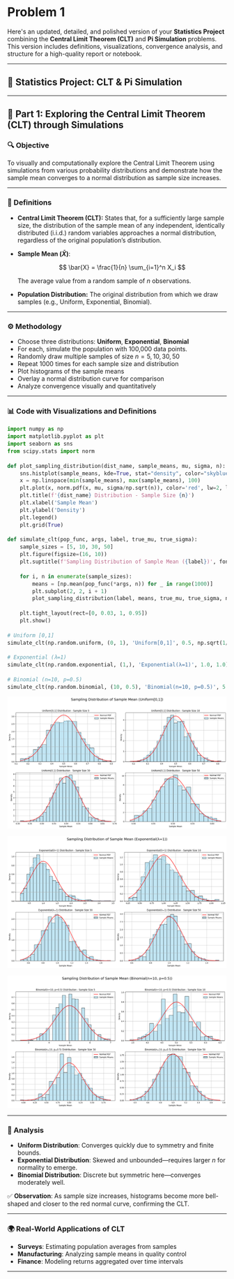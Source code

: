 # Problem 1
Here's an updated, detailed, and polished version of your **Statistics Project** combining the **Central Limit Theorem (CLT)** and **Pi Simulation** problems. This version includes definitions, visualizations, convergence analysis, and structure for a high-quality report or notebook.

---

## 🧮 Statistics Project: CLT & Pi Simulation

---

## 📘 Part 1: Exploring the Central Limit Theorem (CLT) through Simulations

### 🔍 Objective

To visually and computationally explore the Central Limit Theorem using simulations from various probability distributions and demonstrate how the sample mean converges to a normal distribution as sample size increases.

---

### 📖 Definitions

* **Central Limit Theorem (CLT):** States that, for a sufficiently large sample size, the distribution of the sample mean of any independent, identically distributed (i.i.d.) random variables approaches a normal distribution, regardless of the original population’s distribution.

* **Sample Mean ($\bar{X}$)**:

  $$
  \bar{X} = \frac{1}{n} \sum_{i=1}^n X_i
  $$

  The average value from a random sample of $n$ observations.

* **Population Distribution:** The original distribution from which we draw samples (e.g., Uniform, Exponential, Binomial).

---

### ⚙️ Methodology

* Choose three distributions: **Uniform**, **Exponential**, **Binomial**
* For each, simulate the population with 100,000 data points.
* Randomly draw multiple samples of size $n = 5, 10, 30, 50$
* Repeat 1000 times for each sample size and distribution
* Plot histograms of the sample means
* Overlay a normal distribution curve for comparison
* Analyze convergence visually and quantitatively

---

### 📊 Code with Visualizations and Definitions

```python
import numpy as np
import matplotlib.pyplot as plt
import seaborn as sns
from scipy.stats import norm

def plot_sampling_distribution(dist_name, sample_means, mu, sigma, n):
    sns.histplot(sample_means, kde=True, stat="density", color="skyblue", label="Sample Means")
    x = np.linspace(min(sample_means), max(sample_means), 100)
    plt.plot(x, norm.pdf(x, mu, sigma/np.sqrt(n)), color='red', lw=2, label="Normal PDF")
    plt.title(f'{dist_name} Distribution - Sample Size {n}')
    plt.xlabel('Sample Mean')
    plt.ylabel('Density')
    plt.legend()
    plt.grid(True)

def simulate_clt(pop_func, args, label, true_mu, true_sigma):
    sample_sizes = [5, 10, 30, 50]
    plt.figure(figsize=(16, 10))
    plt.suptitle(f'Sampling Distribution of Sample Mean ({label})', fontsize=18)

    for i, n in enumerate(sample_sizes):
        means = [np.mean(pop_func(*args, n)) for _ in range(1000)]
        plt.subplot(2, 2, i + 1)
        plot_sampling_distribution(label, means, true_mu, true_sigma, n)

    plt.tight_layout(rect=[0, 0.03, 1, 0.95])
    plt.show()

# Uniform [0,1]
simulate_clt(np.random.uniform, (0, 1), 'Uniform[0,1]', 0.5, np.sqrt(1/12))

# Exponential (λ=1)
simulate_clt(np.random.exponential, (1,), 'Exponential(λ=1)', 1.0, 1.0)

# Binomial (n=10, p=0.5)
simulate_clt(np.random.binomial, (10, 0.5), 'Binomial(n=10, p=0.5)', 5.0, np.sqrt(10*0.5*0.5))
```
![alt text](<electro 3.png>)

![alt text](electro2.png)

![alt text](electro.png)


---

### 🧠 Analysis

* **Uniform Distribution**: Converges quickly due to symmetry and finite bounds.
* **Exponential Distribution**: Skewed and unbounded—requires larger $n$ for normality to emerge.
* **Binomial Distribution**: Discrete but symmetric here—converges moderately well.

✅ **Observation**: As sample size increases, histograms become more bell-shaped and closer to the red normal curve, confirming the CLT.

---

### 🌍 Real-World Applications of CLT

* **Surveys**: Estimating population averages from samples
* **Manufacturing**: Analyzing sample means in quality control
* **Finance**: Modeling returns aggregated over time intervals

---


